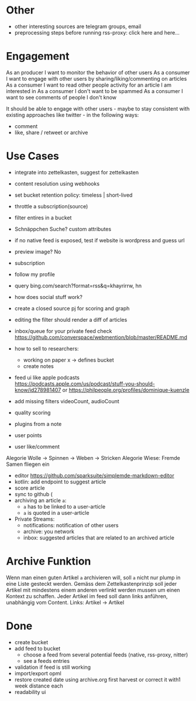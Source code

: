 # Other
- other interesting sources are telegram groups, email
- preprocessing steps before running rss-proxy: click here and here...

# Engagement
As an producer I want to monitor the behavior of other users
As a consumer I want to engage with other users by sharing/liking/commenting on articles
    As a consumer I want to read other people activity for an article I am interested in
As a consumer I don't want to be spammed
As a consumer I want to see comments of people I don't know


It should be able to engage with other users - maybe to stay consistent with existing approaches like twitter - in
the following ways:
- comment
- like, share / retweet or archive


# Use Cases
- integrate into zettelkasten, suggest for zettelkasten
- content resolution using webhooks
- set bucket retention policy: timeless | short-lived
- throttle a subscription(source)
- filter entires in a bucket
- Schnäppchen Suche? custom attributes
- if no native feed is exposed, test if website is wordpress and guess url
- preview image? No
- subscription
- follow my profile
- query bing.com/search?format=rss&q=khayrirrw, hn
- how does social stuff work?
- create a closed source pj for scoring and graph
- editing the filter should render a diff of articles
- inbox/queue for your private feed
check https://github.com/converspace/webmention/blob/master/README.md

- how to sell to researchers:
  - working on paper x -> defines bucket
  - create notes

- feed ui like apple podcasts https://podcasts.apple.com/us/podcast/stuff-you-should-know/id278981407
    or https://philpeople.org/profiles/dominique-kuenzle
- add missing filters videoCount, audioCount
- quality scoring
- plugins from a note
- user points
- user like/comment

Alegorie Wolle -> Spinnen -> Weben -> Stricken
Alegorie Wiese: Fremde Samen fliegen ein

- editor https://github.com/sparksuite/simplemde-markdown-editor
- kotlin: add endpoint to suggest article
- score article
- sync to github (
- archiving an article `a`: 
  - `a` has to be linked to a user-article 
  - `a` is quoted in a user-article
- Private Streams: 
  - notifications: notification of other users
  - archive: you network
  - inbox: suggested articles that are related to an archived article

# Archive Funktion
Wenn man einen guten Artikel `a` archivieren will, soll `a` nicht nur plump in eine Liste 
gesteckt werden. Gemäss dem Zettelkastenprinzip soll jeder Artikel mit mindestens einem anderen verlinkt werden mussen
um einen Kontext zu schaffen. Jeder Artikel im feed soll dann links anführen, unabhängig vom Content. 
Links: Artikel -> Artikel



# Done
- create bucket
- add feed to bucket
  - choose a feed from several potential feeds (native, rss-proxy, nitter)
  - see a feeds entries
- validation if feed is still working
- import/export opml
- restore created date using archive.org first harvest or correct it with1 week distance each
- readability ui
